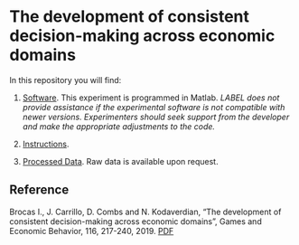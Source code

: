 # The development of consistent decision-making across economic domains

In this repository you will find: 

1. [Software](https://github.com/labelinstitute/dev_DM/tree/main/consistency_kids/Software). This experiment is programmed in Matlab. *LABEL does not provide assistance if the experimental software is not compatible with newer versions. Experimenters should seek support from the developer and make the appropriate adjustments to the code.*

2. [Instructions](https://raw.githubusercontent.com/labelinstitute/dev_DM/main/consistency_kids/Instructions.pdf). 

3. [Processed Data](https://github.com/labelinstitute/dev_DM/tree/main/consistency_kids/Data). Raw data is available upon request. 


## Reference
Brocas I., J. Carrillo, D. Combs and N. Kodaverdian, “The development of consistent decision-making across economic domains”, Games and Economic Behavior, 116, 217-240, 2019. [PDF](http://isabellebrocas.org/Research/LILA1.pdf)
